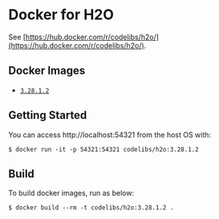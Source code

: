 Docker for H2O
=====

See [https://hub.docker.com/r/codelibs/h2o/](https://hub.docker.com/r/codelibs/h2o/).

## Docker Images

-   [`3.28.1.2`](https://github.com/codelibs/docker-h2o/blob/master/Dockerfile)

## Getting Started

You can access http://localhost:54321 from the host OS with:

```console
$ docker run -it -p 54321:54321 codelibs/h2o:3.28.1.2
```

## Build

To build docker images, run as below:

```console
$ docker build --rm -t codelibs/h2o:3.28.1.2 .
```

